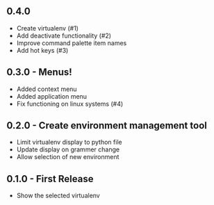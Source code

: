 ## 0.4.0
* Create virtualenv (#1)
* Add deactivate functionality (#2)
* Improve command palette item names
* Add hot keys (#3)

## 0.3.0 - Menus!
* Added context menu
* Added application menu
* Fix functioning on linux systems (#4)

## 0.2.0 - Create environment management tool
* Limit virtualenv display to python file
* Update display on grammer change
* Allow selection of new environment

## 0.1.0 - First Release
* Show the selected virtualenv
